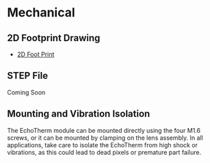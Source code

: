 # Mechanical

## 2D Footprint Drawing

- [2D Foot Print](assets/EchoTherm%20Footprint%20Drawing.pdf)

## STEP File

Coming Soon

## Mounting and Vibration Isolation

The EchoTherm module can be mounted directly using the four M1.6 screws, or it can be mounted by clamping on the lens assembly. In all applications, take care to isolate the EchoTherm from high shock or vibrations, as this could lead to dead pixels or premature part failure.





